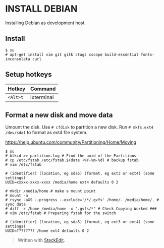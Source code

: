 
# INSTALL DEBIAN
Installing Debian as development host.
## Install
```
$ su
# apt-get install vim git gitk ctags cscope build-essential fonts-inconsolata curl
```
## Setup hotkeys
|Hotkey|Command|
|--|--|
| `<Alt>t`|lxterminal|

## Format a new disk and move data
Umount the disk. Use `# cfdisk` to partition a new disk. Run `# mkfs.ext4 /dev/sda1` to format as ext4 file system.

https://help.ubuntu.com/community/Partitioning/Home/Moving
```
$ su
# blkid >> partition.log # Find the uuid of the Partitions
# cp /etc/fstab /etc/fstab.$(date +%Y-%m-%d) # backup fstab
# vim /etc/fstab
```
```
# (identifier) (location, eg sda5) (format, eg ext3 or ext4) (some settings)
UUID=xxxxx-xxxx-xxxx /media/home ext4 defaults 0 2
```
```
# mkdir /media/home # make a mount point
# mount -a
# rsync -aXS --progress --exclude='/*/.gvfs' /home/. /media/home/. # sync data
# diff -r /home /media/home -x ".gvfs/*" # Check Copying Worked ###
# vim /etc/fstab # Preparing fstab for the switch
```
```
# (identifier) (location, eg sda5) (format, eg ext3 or ext4) (some settings)
UUID=???????? /home ext4 defaults 0 2
```


> Written with [StackEdit](https://stackedit.io/).
<!--stackedit_data:
eyJoaXN0b3J5IjpbLTMxMDMzMzk1MSw5MjU4MDA3NDYsLTgxND
cxOTc5Niw3MzA5OTgxMTZdfQ==
-->